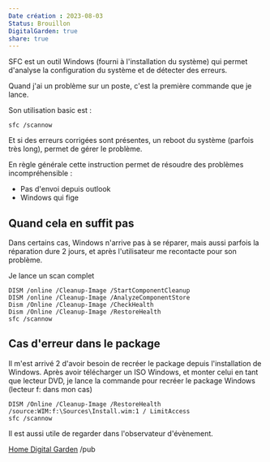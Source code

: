 ```yaml
---
Date création : 2023-08-03
Status: Brouillon 
DigitalGarden: true
share: true
--- 
```

SFC est un outil Windows (fourni à l'installation du système) qui permet d'analyse la configuration du système et de détecter des erreurs. 

Quand j'ai un problème sur un poste, c'est la première commande que je lance. 

Son utilisation basic est : 
```batch
sfc /scannow
```

Et si des erreurs corrigées sont présentes, un reboot du système (parfois très long), permet de gérer le problème. 

En règle générale cette instruction permet de résoudre des problèmes incompréhensible : 
- Pas d'envoi depuis outlook 
- Windows qui fige 
## Quand cela en suffit pas
Dans certains cas, Windows n'arrive pas à se réparer, mais aussi parfois la réparation dure 2 jours, et après l'utilisateur me recontacte pour son problème. 

Je lance un scan complet 
```batch
DISM /online /Cleanup-Image /StartComponentCleanup
DISM /online /Cleanup-Image /AnalyzeComponentStore
Dism /Online /Cleanup-Image /CheckHealth
Dism /Online /Cleanup-Image /RestoreHealth
sfc /scannow
```

## Cas d'erreur dans le package 
Il m'est arrivé 2 d'avoir besoin de recréer le package depuis l'installation de Windows. 
Après avoir télécharger un ISO Windows, et monter celui en tant que lecteur DVD, je lance la commande pour recréer le package Windows (lecteur f: dans mon cas)
```batch
DISM /Online /Cleanup-Image /RestoreHealth /source:WIM:f:\Sources\Install.wim:1 / LimitAccess
sfc /scannow
```

Il est aussi utile de regarder dans l'observateur d'évènement. 

[Home Digital Garden](./Home%20Digital%20Garden.md)
/pub